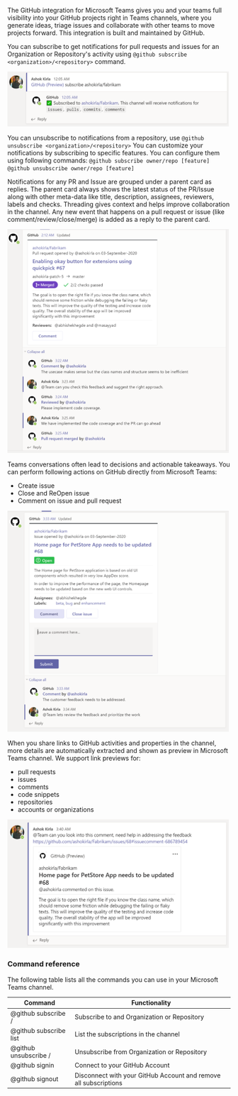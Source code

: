 The GitHub integration for Microsoft Teams gives you and your teams full visibility into your GitHub projects right in Teams channels, where you generate ideas, triage issues and collaborate with other teams to move projects forward. This integration is built and maintained by GitHub.

You can subscribe to get notifications for pull requests and issues for an Organization or Repository's activity using `@github subscribe <organization>/<repository>` command. 
<p align="left"><img width="500" alt="Subscribe" src="../images/Subscribe.PNG"></p>

You can unsubscribe to notifications from a repository, use `@github unsubscribe <organization>/<repository>`
You can customize your notifications by subscribing to specific features. You can configure them using following commands:
`@github subscribe owner/repo [feature]`
`@github unsubscribe owner/repo [feature]`

Notifications for any PR and Issue are grouped under a parent card as replies. The parent card always shows the latest status of the PR/Issue along with other meta-data like title, description, assignees, reviewers, labels and checks. Threading gives context and helps improve collaboration in the channel. Any new event that happens on a pull request or issue (like comment/review/close/merge) is added as a reply to the parent card. 
<p align="left"><img width="500" alt="Conversation" src="../images/Conversation.PNG"></p>

Teams conversations often lead to decisions and actionable takeaways. You can perform following actions on GitHub directly from Microsoft Teams:
- Create issue
- Close and ReOpen issue
- Comment on issue and pull request

<p align="left"><img width="500" alt="Issue Card" src="../images/IssueCard.PNG"></p>

When you share links to GitHub activities and properties in the channel, more details are automatically extracted and shown as preview in Microsoft Teams channel. We support link previews for:
- pull requests
- issues
- comments
- code snippets
- repositories
- accounts or organizations

<p align="left"><img width="500" alt="Comment Link" src="../images/CommentLink.PNG"></p>


### Command reference

The following table lists all the commands you can use in your Microsoft Teams channel.

|Command	| Functionality |
| -------------------- |----------------|
| @github subscribe <organization>/<Repository>	| Subscribe to and Organization or Repository |
| @github subscribe list	| List the subscriptions in the channel |
| @github unsubscribe <Organization>/<Repository>	| Unsubscribe from Organization or Repository |
| @github signin	| Connect to your GitHub Account |
| @github signout	| Disconnect with your GitHub Account and remove all subscriptions |
